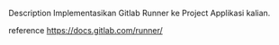 Description
Implementasikan Gitlab Runner ke Project Applikasi kalian.

reference 
https://docs.gitlab.com/runner/
